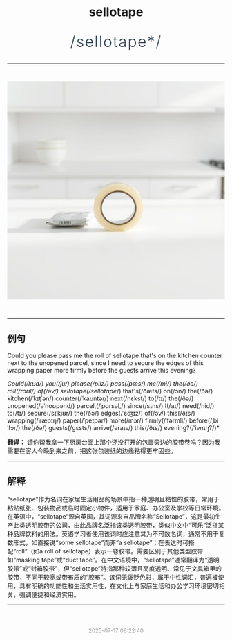 <div align="center">

# sellotape

<div style="margin: 30px 0;">
<h1 style="font-size: 2.5em; font-weight: 300; letter-spacing: 2px; margin: 0; color: #2c3e50;">
/sellotape*/
</h1>
</div>

</div>

---

<div align="center" style="margin: 40px 0;">

![sellotape](images/sellotape.png)

</div>

---

## 例句

Could you please pass me the roll of sellotape that's on the kitchen counter next to the unopened parcel, since I need to secure the edges of this wrapping paper more firmly before the guests arrive this evening?

*Could(/kʊd/) you(/ju/) please(/pliz/) pass(/pæs/) me(/mi/) the(/ðə/) roll(/roʊl/) of(/əv/) sellotape(/sellotape*/) that's(/ðæts/) on(/ɔn/) the(/ðə/) kitchen(/ˈkɪʧən/) counter(/ˈkaʊntər/) next(/nɛkst/) to(/tɪ/) the(/ðə/) unopened(/əˈnoʊpənd/) parcel,(/ˈpɑrsəl,/) since(/sɪns/) I(/aɪ/) need(/nid/) to(/tɪ/) secure(/sɪˈkjʊr/) the(/ðə/) edges(/ˈɛʤɪz/) of(/əv/) this(/ðɪs/) wrapping(/ˈræpɪŋ/) paper(/ˈpeɪpər/) more(/mɔr/) firmly(/ˈfərmli/) before(/ˌbiˈfɔr/) the(/ðə/) guests(/gɛsts/) arrive(/əraɪv/) this(/ðɪs/) evening?(/ˈivnɪŋ?/)*

**翻译：** 请你帮我拿一下厨房台面上那个还没打开的包裹旁边的胶带卷吗？因为我需要在客人今晚到来之前，把这张包装纸的边缘粘得更牢固些。

---

## 解释

“sellotape”作为名词在家居生活用品的场景中指一种透明且粘性的胶带，常用于粘贴纸张、包装物品或临时固定小物件，适用于家庭、办公室及学校等日常环境。在英语中，“sellotape”源自英国，其词源来自品牌名称“Sellotape”，这是最初生产此类透明胶带的公司，由此品牌名泛指该类透明胶带，类似中文中“可乐”泛指某种品牌饮料的用法。英语学习者使用该词时应注意其为不可数名词，通常不用于复数形式，如直接说“some sellotape”而非“a sellotape”；在表达时可搭配“roll”（如a roll of sellotape）表示一卷胶带。需要区别于其他类型胶带如“masking tape”或“duct tape”。在中文语境中，“sellotape”通常翻译为“透明胶带”或“封箱胶带”，但“sellotape”特指那种较薄且高度透明、常见于文具箱里的胶带，不同于较宽或带布质的“胶布”。该词无褒贬色彩，属于中性词汇，普遍被使用，具有明确的功能性和生活实用性，在文化上与家庭生活和办公学习环境密切相关，强调便捷和经济实用。


---

<div align="center" style="margin-top: 50px;">
<small style="color: #999; font-size: 0.9em;">2025-07-17 06:22:40</small>
</div>
